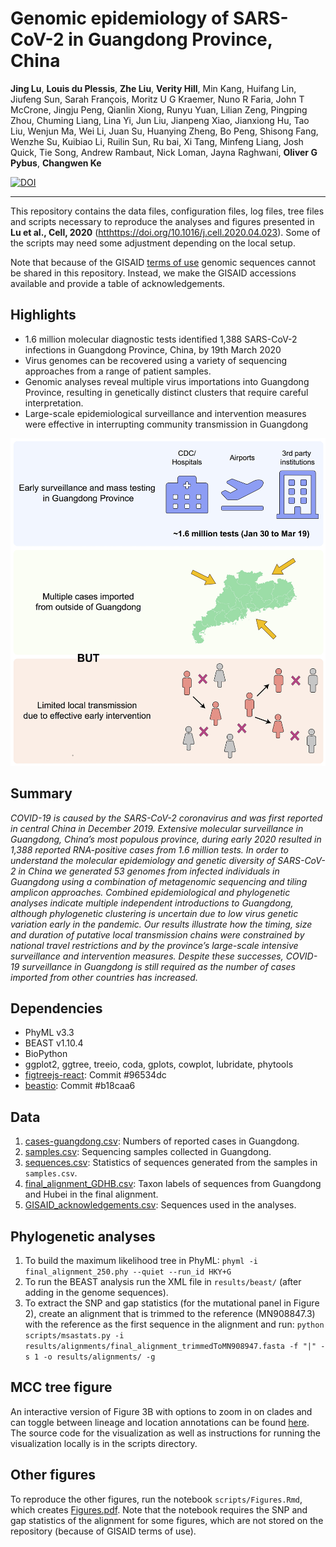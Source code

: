 # Genomic epidemiology of SARS-CoV-2 in Guangdong Province, China

**Jing Lu**, **Louis du Plessis**, **Zhe Liu**, **Verity Hill**, Min Kang, Huifang Lin, Jiufeng Sun, Sarah François, Moritz U G Kraemer, Nuno R Faria, John T McCrone,  Jingju Peng, Qianlin Xiong, Runyu Yuan, Lilian Zeng, Pingping Zhou, Chuming Liang, Lina Yi, Jun Liu, Jianpeng Xiao, Jianxiong Hu, Tao Liu, Wenjun Ma, Wei Li, Juan Su, Huanying Zheng, Bo Peng, Shisong Fang, Wenzhe Su, Kuibiao Li, Ruilin Sun, Ru bai, Xi Tang, Minfeng Liang, Josh Quick, Tie Song, Andrew Rambaut, Nick Loman, Jayna Raghwani, **Oliver G Pybus**, **Changwen Ke**

[![DOI](https://zenodo.org/badge/254357464.svg)](https://zenodo.org/badge/latestdoi/254357464)

---

This repository contains the data files, configuration files, log files, tree files and scripts necessary to reproduce the analyses and figures presented in **Lu et al., Cell, 2020** ([htthttps://doi.org/10.1016/j.cell.2020.04.023](https://doi.org/10.1016/j.cell.2020.04.023)). Some of the scripts may need some adjustment depending on the local setup. 

Note that because of the GISAID [terms of use](https://www.gisaid.org/registration/terms-of-use/) genomic sequences cannot be shared in this repository. Instead, we make the GISAID accessions available and provide a table of acknowledgements. 


## Highlights
- 1.6 million molecular diagnostic tests identified 1,388 SARS-CoV-2 infections in Guangdong Province, China, by 19th March 2020 
- Virus genomes can be recovered using a variety of sequencing approaches from a range of patient samples. 
- Genomic analyses reveal multiple virus importations into Guangdong Province, resulting in genetically distinct clusters that require careful interpretation.
- Large-scale epidemiological surveillance and intervention measures were effective in interrupting community transmission in Guangdong

![Graphical abstract](figures/graphical_abstract_final.jpg)

## Summary
_COVID-19 is caused by the SARS-CoV-2 coronavirus and was first reported in central China in December 2019. Extensive molecular surveillance in Guangdong, China’s most populous province, during early 2020 resulted in 1,388 reported RNA-positive cases from 1.6 million tests. In order to understand the molecular epidemiology and genetic diversity of SARS-CoV-2 in China we generated 53 genomes from infected individuals in Guangdong using a combination of metagenomic sequencing and tiling amplicon approaches. Combined epidemiological and phylogenetic analyses indicate multiple independent introductions to Guangdong, although phylogenetic clustering is uncertain due to low virus genetic variation early in the pandemic. Our results illustrate how the timing, size and duration of putative local transmission chains were constrained by national travel restrictions and by the province’s large-scale intensive surveillance and intervention measures. Despite these successes, COVID-19 surveillance in Guangdong is still required as the number of cases imported from other countries has increased._


## Dependencies

- PhyML v3.3
- BEAST v1.10.4
- BioPython
- ggplot2, ggtree, treeio, coda, gplots, cowplot, lubridate, phytools
- [figtreejs-react](https://github.com/jtmccr1/figtreejs-react): Commit #96534dc
- [beastio](https://github.com/laduplessis/beastio): Commit #b18caa6


## Data

1. [cases-guangdong.csv](https://github.com/laduplessis/SARS-CoV-2_Guangdong_genomic_epidemiology/blob/master/data/cases_guangdong.csv): Numbers of reported cases in Guangdong.
2. [samples.csv](https://github.com/laduplessis/SARS-CoV-2_Guangdong_genomic_epidemiology/blob/master/data/samples.csv): Sequencing samples collected in Guangdong.
3. [sequences.csv](https://github.com/laduplessis/SARS-CoV-2_Guangdong_genomic_epidemiology/blob/master/data/sequences.csv): Statistics of sequences generated from the samples in `samples.csv`.
4. [final_alignment_GDHB.csv](https://github.com/laduplessis/SARS-CoV-2_Guangdong_genomic_epidemiology/blob/master/data/final_alignment_GDHB.csv): Taxon labels of sequences from Guangdong and Hubei in the final alignment.
5. [GISAID_acknowledgements.csv](https://github.com/laduplessis/SARS-CoV-2_Guangdong_genomic_epidemiology/blob/master/data/GISAID_acknowledgements.csv): Sequences used in the analyses.


## Phylogenetic analyses

1. To build the maximum likelihood tree in PhyML: `phyml -i final_alignment_250.phy --quiet --run_id HKY+G`
2. To run the BEAST analysis run the XML file in `results/beast/` (after adding in the genome sequences).
3. To extract the SNP and gap statistics (for the mutational panel in Figure 2), create an alignment that is trimmed to the reference (MN908847.3) with the reference as the first sequence in the alignment and run: `python scripts/msastats.py -i results/alignments/final_alignment_trimmedToMN908947.fasta -f "|" -s 1 -o results/alignments/ -g`


## MCC tree figure
An interactive version of Figure 3B with options to zoom in on clades and
can toggle between lineage and location annotations can be found [here](https://laduplessis.github.io/SARS-CoV-2_Guangdong_genomic_epidemiology/).
The source code for the visualization as well as instructions for running the visualization locally
is in the scripts directory. 


## Other figures
To reproduce the other figures, run the notebook `scripts/Figures.Rmd`, which creates [Figures.pdf](https://github.com/laduplessis/SARS-CoV-2_Guangdong_genomic_epidemiology/blob/master/scripts/Figures.pdf). Note that the notebook requires the SNP and gap statistics of the alignment for some figures, which are not stored on the repository (because of GISAID terms of use). 


